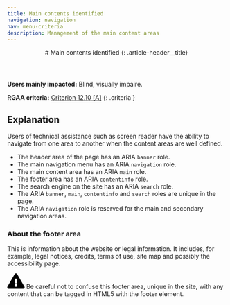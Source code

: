 ```yaml
---
title: Main contents identified
navigation: navigation
nav: menu-criteria
description: Management of the main content areas
---
```


<header>
# Main contents identified
{: .article-header__title}
</header>

**Users mainly impacted:** Blind, visually impaire.

**RGAA criteria:** [Criterion 12.10 [A]](http://disic.github.io/rgaa_referentiel_en/criteria.html#crit-12-10)
{: .criteria }

## Explanation

Users of technical assistance such as screen reader have the ability to navigate from one area to another when the content areas are well defined.

* The header area of the page has an ARIA `banner` role.
* The main navigation menu has an ARIA `navigation` role.
* The main content area has an ARIA `main` role.
* The footer area has an ARIA `contentinfo` role.
* The search engine on the site has an ARIA `search` role.
* The ARIA `banner`, `main`, `contentinfo` and `search` roles are unique in the page.
* The ARIA `navigation` role is reserved for the main and secondary navigation areas.

### About the footer area

This is information about the website or legal information. It includes, for example, legal notices, credits, terms of use, site map and possibly the accessibility page.

<div class="important">
<svg role="img" aria-label="Important" xmlns="http://www.w3.org/2000/svg" viewBox="0 0 576 512" width="40" height="36"><title>Important</title><path d="M569.517 440.013C587.975 472.007 564.806 512 527.94 512H48.054c-36.937 0-59.999-40.055-41.577-71.987L246.423 23.985c18.467-32.009 64.72-31.951 83.154 0l239.94 416.028zM288 354c-25.405 0-46 20.595-46 46s20.595 46 46 46 46-20.595 46-46-20.595-46-46-46zm-43.673-165.346l7.418 136c.347 6.364 5.609 11.346 11.982 11.346h48.546c6.373 0 11.635-4.982 11.982-11.346l7.418-136c.375-6.874-5.098-12.654-11.982-12.654h-63.383c-6.884 0-12.356 5.78-11.981 12.654z"/></svg>
Be careful not to confuse this footer area, unique in the site, with any content that can be tagged in HTML5 with the footer element.
</div>
